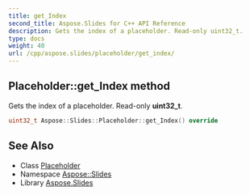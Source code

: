 ```yaml
---
title: get_Index
second_title: Aspose.Slides for C++ API Reference
description: Gets the index of a placeholder. Read-only uint32_t.
type: docs
weight: 40
url: /cpp/aspose.slides/placeholder/get_index/
---
```

## Placeholder::get_Index method


Gets the index of a placeholder. Read-only **uint32_t**.

```cpp
uint32_t Aspose::Slides::Placeholder::get_Index() override
```

## See Also

* Class [Placeholder](../)
* Namespace [Aspose::Slides](../../)
* Library [Aspose.Slides](../../../)
